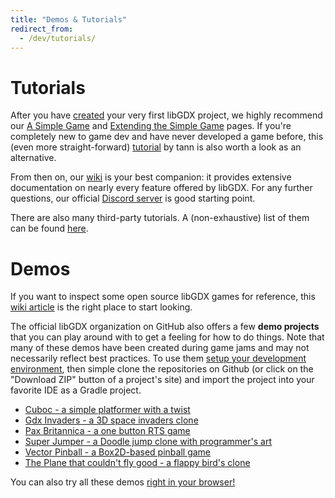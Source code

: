 ```yaml
---
title: "Demos & Tutorials"
redirect_from:
  - /dev/tutorials/
---
```


# Tutorials

After you have [created](/wiki/start/setup) your very first libGDX project, we highly recommend our [A Simple Game](/wiki/start/a-simple-game) and [Extending the Simple Game](/wiki/start/simple-game-extended) pages. If you're completely new to game dev and have never developed a game before, this (even more straight-forward) [tutorial](https://colourtann.github.io/HelloLibgdx/) by tann is also worth a look as an alternative.

From then on, our [wiki](/wiki/#developers-guide) is your best companion: it provides extensive documentation on nearly every feature offered by libGDX. For any further questions, our official [Discord server](/community/) is good starting point.

There are also many third-party tutorials. A (non-exhaustive) list of them can be found [here](/wiki/articles/external-tutorials).

# Demos

If you want to inspect some open source libGDX games for reference, this [wiki article](/wiki/articles/external-tutorials#some-simple-open-source-projects-for-reference) is the right place to start looking.

The official libGDX organization on GitHub also offers a few **demo projects** that you can play around with to get a feeling for how to do things. Note that many of these demos have been created during game jams and may not necessarily reflect best practices. To use them [setup your development environment](/wiki/start/setup), then simple clone the repositories on Github (or click on the "Download ZIP" button of a project's site) and import the project into your favorite IDE as a Gradle project.

* [Cuboc - a simple platformer with a twist](https://github.com/libgdx/libgdx-demo-cuboc)
* [Gdx Invaders - a 3D space invaders clone](https://github.com/libgdx/libgdx-demo-invaders)
* [Pax Britannica - a one button RTS game](https://github.com/libgdx/libgdx-demo-pax-britannica)
* [Super Jumper - a Doodle jump clone with programmer's art](https://github.com/libgdx/libgdx-demo-superjumper)
* [Vector Pinball - a Box2D-based pinball game](https://github.com/libgdx/libgdx-demo-vector-pinball)
* [The Plane that couldn't fly good - a flappy bird's clone](https://github.com/badlogic/theplanethatcouldntflygood)

You can also try all these demos [right in your browser!](https://libgdx.badlogicgames.com/demos/)
